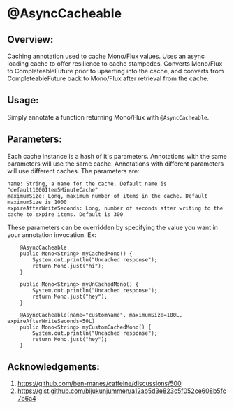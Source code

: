 # @AsyncCacheable

## Overview:

Caching annotation used to cache Mono/Flux values. Uses an async loading cache to offer resilience to cache stampedes. Converts Mono/Flux to CompleteableFuture prior to upserting into the cache, and converts from CompleteableFuture back to Mono/Flux after retrieval from the cache.

## Usage:

Simply annotate a function returning Mono/Flux with `@AsyncCacheable`.

## Parameters:

Each cache instance is a hash of it's parameters. Annotations with the same parameters will use the same cache. Annotations with different parameters will use different caches. The parameters are:

```
name: String, a name for the cache. Default name is "default1000Item5MinuteCache"
maximumSize: Long, maximum number of items in the cache. Default maximumSize is 1000
expireAfterWriteSeconds: Long, number of seconds after writing to the cache to expire items. Default is 300
```

These parameters can be overridden by specifying the value you want in your annotation invocation. Ex:
```
    @AsyncCacheable
    public Mono<String> myCachedMono() {
        System.out.println("Uncached response");
        return Mono.just("hi");
    }

    public Mono<String> myUnCachedMono() {
        System.out.println("Uncached response");
        return Mono.just("hey");
    }

    @AsyncCacheable(name="customName", maximumSize=100L, expireAfterWriteSeconds=50L)
    public Mono<String> myCustomCachedMono() {
        System.out.println("Uncached response");
        return Mono.just("hey");
    }
```

## Acknowledgements:
1. https://github.com/ben-manes/caffeine/discussions/500
2. https://gist.github.com/bijukunjummen/a12ab5d3e823c5f052ce608b5fc7b6a4
